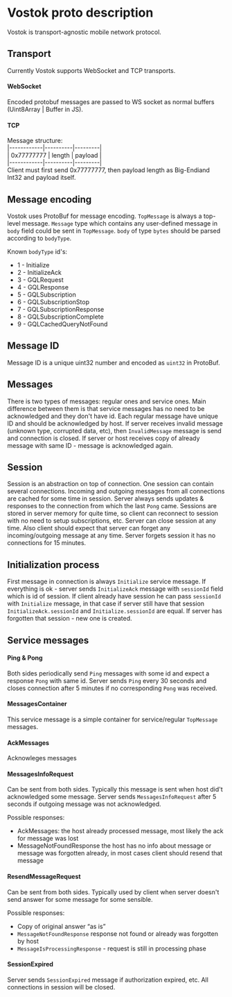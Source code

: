 # Vostok proto description

Vostok is transport-agnostic mobile network protocol.

## Transport
Currently Vostok supports WebSocket and TCP transports.

#### WebSocket
Encoded protobuf messages are passed to WS socket as normal buffers (Uint8Array | Buffer in JS).

#### TCP
Message structure:\
|------------|----------|---------|\
| 0x77777777 |  length  | payload |\
|------------|----------|---------|\
Client must first send 0x77777777, then payload length as Big-Endiand Int32 and payload itself. 
 
## Message encoding
Vostok uses ProtoBuf for message encoding.
`TopMessage` is always a top-level message.
`Message` type which contains any user-defined message in `body` field could be sent in `TopMessage`.
`body` of type `bytes` should be parsed according to `bodyType`.

Known `bodyType` id's:

- 1 - Initialize
- 2 - InitializeAck
- 3 - GQLRequest
- 4 - GQLResponse
- 5 - GQLSubscription
- 6 - GQLSubscriptionStop
- 7 - GQLSubscriptionResponse
- 8 - GQLSubscriptionComplete
- 9 - GQLCachedQueryNotFound

## Message ID
Message ID is a unique uint32 number and encoded as `uint32` in ProtoBuf.

## Messages
There is two types of messages: regular ones and service ones.
Main difference between them is that service messages has no need to be acknowledged and they don't have id.
Each regular message have unique ID and should be acknowledged by host.
If server receives invalid message (unknown type, corrupted data, etc), then `InvalidMessage` message is send and connection is closed.
If server or host receives copy of already message with same ID - message is acknowledged again.

## Session
Session is an abstraction on top of connection. One session can contain several connections.
Incoming and outgoing messages from all connections are cached for some time in session.
Server always sends updates & responses to the connection from which the last `Pong` came.
Sessions are stored in server memory for quite time, so client can reconnect to session with no need to setup subscriptions, etc.
Server can close session at any time. Also client should expect that server can forget any incoming/outgoing message at any time.
Server forgets session it has no connections for 15 minutes.

## Initialization process
First message in connection is always `Initialize` service message. 
If everything is ok - server sends `InitializeAck` message with `sessionId` field which is id of session.
If client already have session he can pass `sessionId` with `Initialize` message, in that case if server still have that session `InitializeAck.sessionId` and `Initialize.sessionId` are equal.
If server has forgotten that session - new one is created.
 
## Service messages
 
#### Ping & Pong
Both sides periodically send `Ping` messages with some id and expect a response `Pong` with same id.
Server sends `Ping` every 30 seconds and closes connection after 5 minutes if no corresponding `Pong` was received. 

#### MessagesContainer
This service message is a simple container for service/regular `TopMessage` messages.

#### AckMessages
Acknowleges messages

#### MessagesInfoRequest

Can be sent from both sides. Typically this message is sent when host did't acknowledged some message.
Server sends `MessagesInfoRequest` after 5 seconds if outgoing message was not acknowledged.

Possible responses: 

- AckMessages: the host already processed message, most likely the ack for message was lost
- MessageNotFoundResponse the host has no info about message or message was forgotten already, in most cases client should resend that message

#### ResendMessageRequest
Can be sent from both sides. Typically used by client when server doesn't send answer for some message for some sensible.

Possible responses:
- Copy of original answer “as is”
- `MessageNotFoundResponse` response not found or already was forgotten by host
- `MessageIsProcessingResponse` - request is still in processing phase 

#### SessionExpired
Server sends `SessionExpired` message if authorization expired, etc. All connections in session will be closed.
